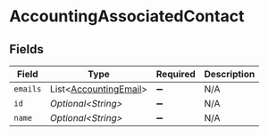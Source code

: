 # AccountingAssociatedContact


## Fields

| Field                                                            | Type                                                             | Required                                                         | Description                                                      |
| ---------------------------------------------------------------- | ---------------------------------------------------------------- | ---------------------------------------------------------------- | ---------------------------------------------------------------- |
| `emails`                                                         | List\<[AccountingEmail](../../models/shared/AccountingEmail.md)> | :heavy_minus_sign:                                               | N/A                                                              |
| `id`                                                             | *Optional\<String>*                                              | :heavy_minus_sign:                                               | N/A                                                              |
| `name`                                                           | *Optional\<String>*                                              | :heavy_minus_sign:                                               | N/A                                                              |